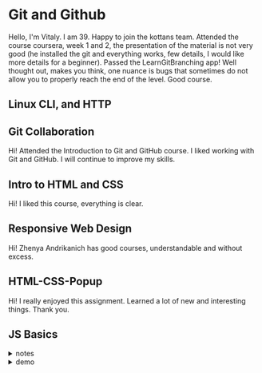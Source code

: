 # Git and Github

Hello, I'm Vitaly. I am 39.
Happy to join the kottans team.
Attended the course coursera, week 1 and 2, the presentation of the material is not very good (he installed the git and everything works, few details, I would like more details for a beginner).
Passed the LearnGitBranching app! Well thought out, makes you think, one nuance is bugs that sometimes do not allow you to properly reach the end of the level. Good course.

## Linux CLI, and HTTP

## Git Collaboration

Hi! Attended the Introduction to Git and GitHub course.
I liked working with Git and GitHub. I will continue to improve my skills.

## Intro to HTML and CSS

Hi! I liked this course, everything is clear.

## Responsive Web Design

Hi! Zhenya Andrikanich has good courses, understandable and without excess.

## HTML-CSS-Popup

Hi! I really enjoyed this assignment. Learned a lot of new and interesting things. Thank you.

## JS Basics

<details>
<summary>notes</summary>
Hi! I just started learning JavaScript. For me, all the information is new and interesting. In my opinion, the information in the FreeCodeCamp exercises and additional materials is clearer than in the Coursera material. Thanks for the course.
</details>

<details>
<summary>demo</summary>
https://cashass.github.io/html-css-Popup/
</details>
